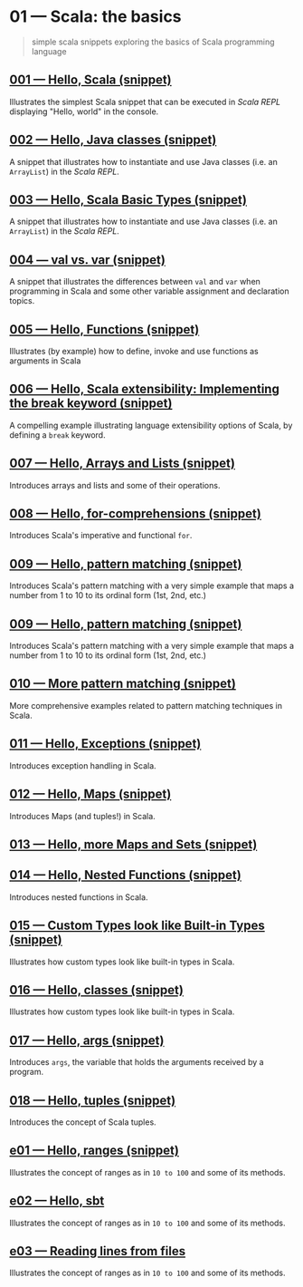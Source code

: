 # 01 &mdash; Scala: the basics
> simple scala snippets exploring the basics of Scala programming language

## [001 &mdash; Hello, Scala (snippet)](./001-snippet-hello-scala)
Illustrates the simplest Scala snippet that can be executed in *Scala REPL* displaying "Hello, world" in the console.

## [002 &mdash; Hello, Java classes (snippet)](./002-snippet-hello-java-classes)
A snippet that illustrates how to instantiate and use Java classes (i.e. an `ArrayList`) in the *Scala REPL*.

## [003 &mdash; Hello, Scala Basic Types (snippet)](./003-snippet-hello-scala-basic-types)
A snippet that illustrates how to instantiate and use Java classes (i.e. an `ArrayList`) in the *Scala REPL*.

## [004 &mdash; val vs. var (snippet)](./004-snippet-val-vs-var)
A snippet that illustrates the differences between `val` and `var` when programming in Scala and some other variable assignment and declaration topics.

## [005 &mdash; Hello, Functions (snippet)](./005-snippet-hello-functions)
Illustrates (by example) how to define, invoke and use functions as arguments in Scala

## [006 &mdash; Hello, Scala extensibility: Implementing the break keyword (snippet)](./006-snippet-break-keyword)
A compelling example illustrating language extensibility options of Scala, by defining a `break` keyword.

## [007 &mdash; Hello, Arrays and Lists (snippet)](./007-snippet-hello-arrays-lists)
Introduces arrays and lists and some of their operations.

## [008 &mdash; Hello, for-comprehensions (snippet)](./008-snippet-for)
Introduces Scala's imperative and functional `for`.

## [009 &mdash; Hello, pattern matching (snippet)](./009-pattern-matching)
Introduces Scala's pattern matching with a very simple example that maps a number from 1 to 10 to its ordinal form (1st, 2nd, etc.)

## [009 &mdash; Hello, pattern matching (snippet)](./009-snippet-pattern-matching)
Introduces Scala's pattern matching with a very simple example that maps a number from 1 to 10 to its ordinal form (1st, 2nd, etc.)

## [010 &mdash; More pattern matching (snippet)](./010-snippet-more-pattern-matching)
More comprehensive examples related to pattern matching techniques in Scala.

## [011 &mdash; Hello, Exceptions (snippet)](./011-snippet-hello-exceptions)
Introduces exception handling in Scala.

## [012 &mdash; Hello, Maps (snippet)](./013-snippet-hello-maps)
Introduces Maps (and tuples!) in Scala.

## [013 &mdash; Hello, more Maps and Sets (snippet)](./013-snippet-sets-maps)

## [014 &mdash; Hello, Nested Functions (snippet)](./014-snippet-hello-nested-functions)
Introduces nested functions in Scala.

## [015 &mdash; Custom Types look like Built-in Types (snippet)](./015-snippet-hello-custom-types)
Illustrates how custom types look like built-in types in Scala.

## [016 &mdash; Hello, classes (snippet)](./016-snippet-hello-classes)
Illustrates how custom types look like built-in types in Scala.

## [017 &mdash; Hello, args (snippet)](./017-snippet-hello-args)
Introduces `args`, the variable that holds the arguments received by a program.

## [018 &mdash; Hello, tuples (snippet)](./018-snippet-hello-tuples)
Introduces the concept of Scala tuples.

## [e01 &mdash; Hello, ranges (snippet)](./e01-snippet-hello-ranges)
Illustrates the concept of ranges as in `10 to 100` and some of its methods.

## [e02 &mdash; Hello, sbt](./e02-hello-sbt)
Illustrates the concept of ranges as in `10 to 100` and some of its methods.

## [e03 &mdash; Reading lines from files](./e03-read-lines-from-files)
Illustrates the concept of ranges as in `10 to 100` and some of its methods.
